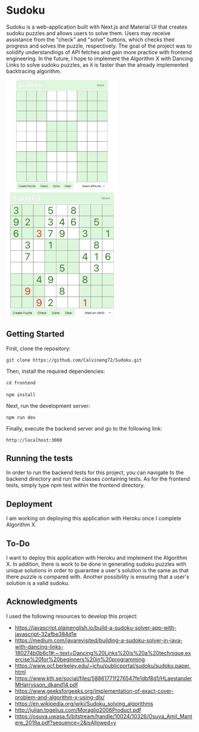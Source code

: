 # Sudoku

Sudoku is a web-application built with Next.js and Material UI that creates sudoku puzzles and allows users to solve them. Users may receive assistance from the "check" and "solve" buttons, which checks their progress and solves the puzzle, respectively. The goal of the project was to solidify understandings of API fetches and gain more practice with frontend engineering. In the future, I hope to implement the Algorithm X with Dancing Links to solve sudoku puzzles, as it is faster than the already implemented backtracing algorithm.

<img
  src="project_screenshots/empty-sudoku.png"
  alt="Empty Sudoku"
  title="Empty Sudoku"
  style="display: inline-block; margin: 0 auto; max-width: 300px">
<img
  src="project_screenshots/sample-sudoku.png"
  alt="Sample Sudoku"
  title="Sample Sudoku"
  style="display: inline-block; margin: 0 auto; max-width: 300px">

## Getting Started

First, clone the repository:

    git clone https://github.com/Calvineng72/Sudoku.git
      
Then, install the required dependencies: 
 
    cd frontend
 
    npm install
      
Next, run the development server:

    npm run dev
    
Finally, execute the backend server and go to the following link:

    http://localhost:3000

## Running the tests

In order to run the backend tests for this project, you can navigate to the backend directory and run the classes containing tests. As for the frontend tests, simply type npm test within the frontend directory. 

## Deployment

I am working on deploying this application with Heroku once I complete Algorithm X.

## To-Do

I want to deploy this application with Heroku and implement the Algorithm X. In addition, there is work to be done in generating sudoku puzzles with unique solutions in order to guarantee a user's solution is the same as that there puzzle is compared with. Another possibility is ensuring that a user's solution is a valid sudoku. 

## Acknowledgments

I used the following resources to develop this project:

- https://javascript.plainenglish.io/build-a-sudoku-solver-app-with-javascript-32afbe384d1e
- https://medium.com/javarevisited/building-a-sudoku-solver-in-java-with-dancing-links-180274b0b6c1#:~:text=Dancing%20Links%20is%20a%20technique,exercise%20for%20beginners%20in%20programming.
- https://www.ocf.berkeley.edu/~jchu/publicportal/sudoku/sudoku.paper.html
- https://www.kth.se/social/files/58861771f276547fe1dbf8d1/HLaestanderMHarrysson_dkand14.pdf
- https://www.geeksforgeeks.org/implementation-of-exact-cover-problem-and-algorithm-x-using-dlx/
- https://en.wikipedia.org/wiki/Sudoku_solving_algorithms
- http://julian.togelius.com/Moraglio2006Product.pdf
- https://osuva.uwasa.fi/bitstream/handle/10024/10326/Osuva_Amil_Mantere_2019a.pdf?sequence=2&isAllowed=y

